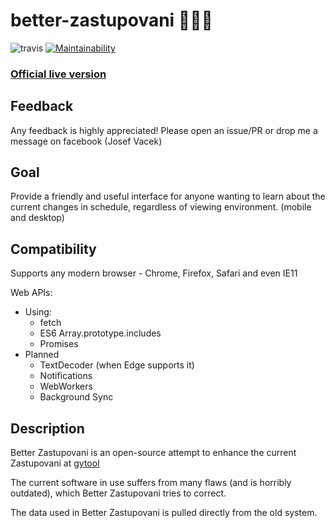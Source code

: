 # better-zastupovani 📆👨‍🏫
![travis](https://api.travis-ci.org/JouzaLoL/better-zastupovani.svg)
[![Maintainability](https://api.codeclimate.com/v1/badges/b43ae628ba7680808cfc/maintainability)](https://codeclimate.com/github/JouzaLoL/better-zastupovani/maintainability)
### [Official live version](https://jouzalol.github.com/better-zastupovani)

<!-- TODO: Add Build guide and development guide -->

## Feedback 
Any feedback is highly appreciated! Please open an issue/PR or drop me a message on facebook (Josef Vacek)

## Goal
Provide a friendly and useful interface for anyone wanting to learn about the current changes in schedule, regardless of viewing environment. (mobile and desktop)

## Compatibility
Supports any modern browser - Chrome, Firefox, Safari and even IE11

Web APIs:
- Using:
	- fetch
	- ES6 Array.prototype.includes
	- Promises
- Planned
	- TextDecoder (when Edge supports it)
	- Notifications
	- WebWorkers
	- Background Sync


## Description

Better Zastupovani is an open-source attempt to enhance the current Zastupovani at [gytool](http://suplovani.gytool.cz)

The current software in use suffers from many flaws (and is horribly outdated), which Better Zastupovani tries to correct.

The data used in Better Zastupovani is pulled directly from the old system.